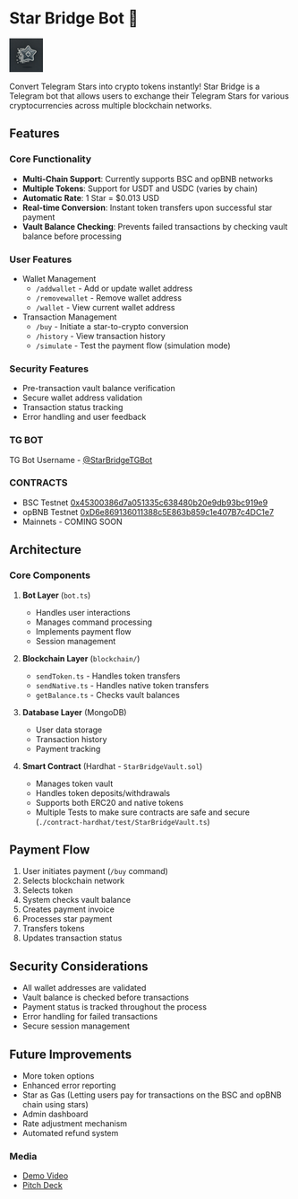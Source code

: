 # Star Bridge Bot 🌉

<img src="./assets/star-bridge-outline.webp" width="60px" height="60px" />

Convert Telegram Stars into crypto tokens instantly! Star Bridge is a Telegram bot that allows users to exchange their Telegram Stars for various cryptocurrencies across multiple blockchain networks.

## Features

### Core Functionality
- **Multi-Chain Support**: Currently supports BSC and opBNB networks
- **Multiple Tokens**: Support for USDT and USDC (varies by chain)
- **Automatic Rate**: 1 Star = $0.013 USD
- **Real-time Conversion**: Instant token transfers upon successful star payment
- **Vault Balance Checking**: Prevents failed transactions by checking vault balance before processing

### User Features
- Wallet Management
  - `/addwallet` - Add or update wallet address
  - `/removewallet` - Remove wallet address
  - `/wallet` - View current wallet address
- Transaction Management
  - `/buy` - Initiate a star-to-crypto conversion
  - `/history` - View transaction history
  - `/simulate` - Test the payment flow (simulation mode)

### Security Features
- Pre-transaction vault balance verification
- Secure wallet address validation
- Transaction status tracking
- Error handling and user feedback

### TG BOT

TG Bot Username - [@StarBridgeTGBot](https://t.me/StarBridgeTGBot)

### CONTRACTS

- BSC Testnet [0x45300386d7a051335c638480b20e9db93bc919e9](https://testnet.bscscan.com/address/0x45300386d7a051335c638480b20e9db93bc919e9)
- opBNB Testnet [0xD6e869136011388c5E863b859c1e407B7c4DC1e7](https://opbnb-testnet.bscscan.com/address/0xD6e869136011388c5E863b859c1e407B7c4DC1e7)
- Mainnets - COMING SOON

## Architecture

### Core Components

1. **Bot Layer** (`bot.ts`)
   - Handles user interactions
   - Manages command processing
   - Implements payment flow
   - Session management

2. **Blockchain Layer** (`blockchain/`)
   - `sendToken.ts` - Handles token transfers
   - `sendNative.ts` - Handles native token transfers
   - `getBalance.ts` - Checks vault balances

3. **Database Layer** (MongoDB)
   - User data storage
   - Transaction history
   - Payment tracking

4. **Smart Contract** (Hardhat - `StarBridgeVault.sol`)
   - Manages token vault
   - Handles token deposits/withdrawals
   - Supports both ERC20 and native tokens
   - Multiple Tests to make sure contracts are safe and secure (`./contract-hardhat/test/StarBridgeVault.ts`)


## Payment Flow

1. User initiates payment (`/buy` command)
2. Selects blockchain network
3. Selects token
4. System checks vault balance
5. Creates payment invoice
6. Processes star payment
7. Transfers tokens
8. Updates transaction status


## Security Considerations

- All wallet addresses are validated
- Vault balance is checked before transactions
- Payment status is tracked throughout the process
- Error handling for failed transactions
- Secure session management

## Future Improvements

- More token options
- Enhanced error reporting
- Star as Gas (Letting users pay for transactions on the BSC and opBNB chain using stars)
- Admin dashboard
- Rate adjustment mechanism
- Automated refund system

### Media

- [Demo Video](https://youtu.be/HukW4R4KwkE)
- [Pitch Deck](https://www.canva.com/design/DAGZesxoLIc/G-lKUU_KMFnl1EvV8o-cqQ/edit?utm_content=DAGZesxoLIc&utm_campaign=designshare&utm_medium=link2&utm_source=sharebutton)
